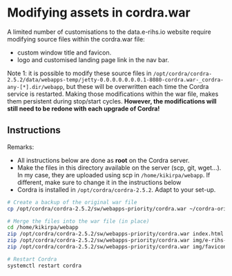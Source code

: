 # Modifying assets in cordra.war

A limited number of customisations to the data.e-rihs.io website require modifying source files within the cordra.war file:

- custom window title and favicon.
- logo and customised landing page link in the nav bar.

Note 1: it is possible to modify these source files in `/opt/cordra/cordra-2.5.2/data/webapps-temp/jetty-0.0.0.0.0.0.0.1-8080-cordra.war-_cordra-any-[*].dir/webapp`, but these will be overwritten each time the Cordra service is restarted. Making those modifications within the war file, makes them persistent during stop/start cycles. __However, the modifications will still need to be redone with each upgrade of Cordra!__

## Instructions

Remarks:

- All instructions below are done as __root__ on the Cordra server.
- Make the files in this directory available on the server (scp, git, wget...). In my case, they are uploaded using scp in `/home/kikirpa/webapp`. If different, make sure to change it in the instructions below
- Cordra is installed in `/opt/cordra/cordra-2.5.2`. Adapt to your set-up.

```bash
# Create a backup of the original war file
cp /opt/cordra/cordra-2.5.2/sw/webapps-priority/cordra.war ~/cordra-orig.war

# Merge the files into the war file (in place)
cd /home/kikirpa/webapp
zip /opt/cordra/cordra-2.5.2/sw/webapps-priority/cordra.war index.html
zip /opt/cordra/cordra-2.5.2/sw/webapps-priority/cordra.war img/e-rihs-kb-logo.png
zip /opt/cordra/cordra-2.5.2/sw/webapps-priority/cordra.war img/favicon.png

# Restart Cordra
systemctl restart cordra
```
